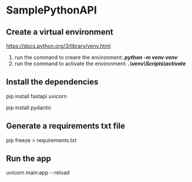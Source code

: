 # SamplePythonAPI

## Create a virtual environment
https://docs.python.org/3/library/venv.html
1. run the command to creare the environment: **_python -m venv venv_**
2. run the command to activate the environment: **_.\venv\Scripts\activate_**

## Install the dependencies
pip install fastapi uvicorn

pip install pydantic    

## Generate a requirements txt file
pip freeze > requirements.txt

## Run the app
uvicorn main:app --reload
